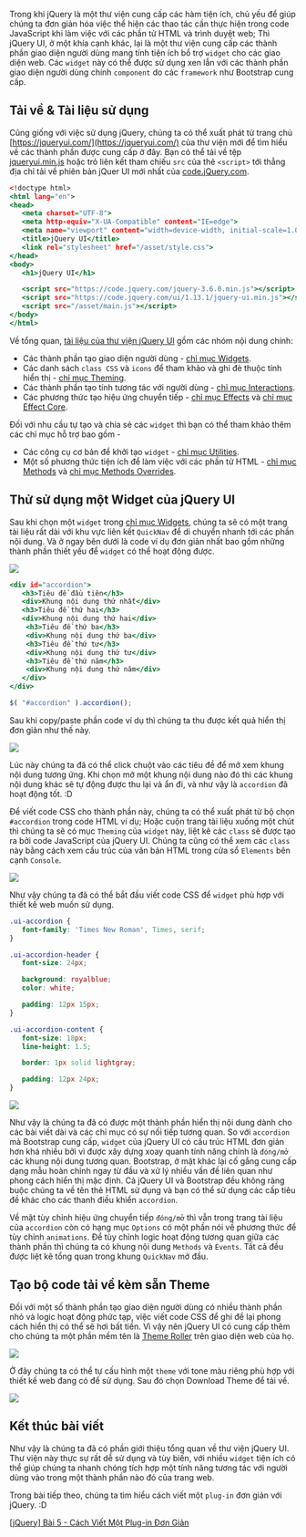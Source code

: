 Trong khi jQuery là một thư viện cung cấp các hàm tiện ích, chủ yếu để giúp chúng ta đơn giản hóa việc thể hiện các thao tác cần thực hiện trong code JavaScript khi làm việc với các phần tử HTML và trình duyệt web; Thì jQuery UI, ở một khía cạnh khác, lại là một thư viện cung cấp các thành phần giao diện người dùng mang tính tiện ích bổ trợ `widget` cho các giao diện web. Các `widget` này có thể được sử dụng xen lẫn với các thành phần giao diện người dùng chính `component` do các `framework` như Bootstrap cung cấp.

## Tải về & Tài liệu sử dụng

Cũng giống với việc sử dụng jQuery, chúng ta có thể xuất phát từ trang chủ [https://jqueryui.com/](https://jqueryui.com/) của thư viện mới để tìm hiểu về các thành phần được cung cấp ở đây. Bạn có thể tải về tệp [jqueryui.min.js](https://code.jquery.com/ui/1.13.1/jquery-ui.min.js)  hoặc trỏ liên kết tham chiếu `src` của thẻ `<script>` tới thẳng địa chỉ tải về phiên bản jQuer UI mới nhất của [code.jQuery.com](https://releases.jquery.com/ui/).

```learn.html
<!doctype html>
<html lang="en">
<head>
   <meta charset="UTF-8">
   <meta http-equiv="X-UA-Compatible" content="IE=edge">
   <meta name="viewport" content="width=device-width, initial-scale=1.0">
   <title>jQuery UI</title>
   <link rel="stylesheet" href="/asset/style.css">
</head>
<body>
   <h1>jQuery UI</h1>

   <script src="https://code.jquery.com/jquery-3.6.0.min.js"></script>
   <script src="https://code.jquery.com/ui/1.13.1/jquery-ui.min.js"></script>
   <script src="/asset/main.js"></script>
</body>
</html>
```

Về tổng quan, [tài liệu của thư viện jQuery UI](https://api.jqueryui.com/) gồm các nhóm nội dung chính:

- Các thành phần tạo giao diện người dùng - [chỉ mục Widgets](https://api.jqueryui.com/category/widgets/).
- Các danh sách `class CSS` và `icons` để tham khảo và ghi đè thuộc tính hiển thị - [chỉ mục Theming](https://api.jqueryui.com/category/theming/).
- Các thành phần tạo tính tương tác với người dùng - [chỉ mục Interactions](https://api.jqueryui.com/category/interactions/).
- Các phương thức tạo hiệu ứng chuyển tiếp - [chỉ mục Effects](https://api.jqueryui.com/category/effects/) và [chỉ mục Effect Core](https://api.jqueryui.com/category/effects-core/).

Đối với nhu cầu tự tạo và chia sẻ các `widget` thì bạn có thể tham khảo thêm các chỉ mục hỗ trợ bao gồm -

- Các công cụ cơ bản để khởi tạo `widget` - [chỉ mục Utilities](https://api.jqueryui.com/category/utilities/).
- Một số phương thức tiện ích để làm việc với các phần tử HTML - [chỉ mục Methods](https://api.jqueryui.com/category/methods/) và [chỉ mục Methods Overrides](https://api.jqueryui.com/category/overrides/).

## Thử sử dụng một Widget của jQuery UI

Sau khi chọn một `widget` trong [chỉ mục Widgets](https://api.jqueryui.com/category/widgets/), chúng ta sẽ có một trang tài liệu rất dài với khu vực liên kết `QuickNav` để di chuyển nhanh tới các phần nội dung. Và ở ngay bên dưới là code ví dụ đơn giản nhất bao gồm những thành phần thiết yếu để `widget` có thể hoạt động được.

![](https://images.viblo.asia/ac24a0e5-89b4-465e-963f-f5c10287b34d.png)

```accordion.html
<div id="accordion">
   <h3>Tiêu đề đầu tiên</h3>
   <div>Khung nội dung thứ nhất</div>
   <h3>Tiêu đề thứ hai</h3>
   <div>Khung nội dung thứ hai</div>
    <h3>Tiêu đề thứ ba</h3>
    <div>Khung nội dung thứ ba</div>
    <h3>Tiêu đề thứ tư</h3>
    <div>Khung nội dung thứ tư</div>
    <h3>Tiêu đề thứ năm</h3>
    <div>Khung nội dung thứ năm</div>
   </div>
</div>
```

```accordion.js
$( "#accordion" ).accordion();
```

Sau khi copy/paste phần code ví dụ thì chúng ta thu được kết quả hiển thị đơn giản như thế này.

![](https://images.viblo.asia/fd1f8077-c794-4372-b953-42f4a0098088.png)

Lúc này chúng ta đã có thể click chuột vào các tiêu đề để mở xem khung nội dung tương ứng. Khi chọn mở một khung nội dung nào đó thì các khung nội dung khác sẽ tự động được thu lại và ẩn đi, và như vậy là `accordion` đã hoạt động tốt. :D

Để viết code CSS cho thành phần này, chúng ta có thể xuất phát từ bộ chọn `#accordion` trong code HTML ví dụ; Hoặc cuộn trang tài liệu xuống một chút thì chúng ta sẽ có mục `Theming` của `widget` này, liệt kê các `class` sẽ được tạo ra bởi code JavaScript của jQuery UI. Chúng ta cũng có thể xem các `class` này bằng cách xem cấu trúc của văn bản HTML trong cửa sổ `Elements` bên cạnh `Console`.

![](https://images.viblo.asia/52d26ddc-4a08-47da-bd57-56ecbf1d9b00.png)

Như vậy chúng ta đã có thể bắt đầu viết code CSS để `widget` phù hợp với thiết kế web muốn sử dụng.

```accordion.css
.ui-accordion {
   font-family: 'Times New Roman', Times, serif;
}

.ui-accordion-header {
   font-size: 24px;

   background: royalblue;
   color: white;

   padding: 12px 15px;
}

.ui-accordion-content {
   font-size: 18px;
   line-height: 1.5;

   border: 1px solid lightgray;

   padding: 12px 24px;
}
```

![](https://images.viblo.asia/e4c93ff9-7489-4592-9771-6e872440aad3.png)

Như vậy là chúng ta đã có được một thành phần hiển thị nội dung dành cho các bài viết dài và các chỉ mục có sự nối tiếp tương quan. So với `accordion` mà Bootstrap cung cấp, `widget` của jQuery UI có cấu trúc HTML đơn giản hơn khá nhiều bởi vì được xây dựng xoay quanh tính năng chính là `đóng/mở` các khung nội dung tương quan. Bootstrap, ở mặt khác lại cố gắng cung cấp dạng mẫu hoàn chỉnh ngay từ đầu và xử lý nhiều vấn đề liên quan như phong cách hiển thị mặc định. Cả jQuery UI và Bootstrap đều không ràng buộc chúng ta về tên thẻ HTML sử dụng và bạn có thể sử dụng các cấp tiêu đề khác cho các thanh điều khiển `accordion`.

Về mặt tùy chỉnh hiệu ứng chuyển tiếp `đóng/mở` thì vẫn trong trang tài liệu của `accordion` còn có hạng mục `Options` có một phần nói về phương thức để tùy chỉnh `animations`. Để tùy chỉnh logic hoạt động tương quan giữa các thành phần thì chúng ta có khung nội dung `Methods` và `Events`. Tất cả đều được liệt kê tổng quan trong khung `QuickNav` mở đầu.

## Tạo bộ code tải về kèm sẵn Theme

Đối với một số thành phần tạo giao diện người dùng có nhiều thành phần nhỏ và logic hoạt động phức tạp, việc viết code CSS để ghi đề lại phong cách hiển thị có thể sẽ hơi bất tiền. Vì vậy nên jQuery UI có cung cấp thêm cho chúng ta một phần mềm tên là [Theme Roller](https://jqueryui.com/themeroller/) trên giao diện web của họ.

![](https://images.viblo.asia/6aaf885b-50e8-44ec-bed6-70b175a16a91.png)

Ở đây chúng ta có thể tự cấu hình một `theme` với tone màu riêng phù hợp với thiết kế web đang có để sử dụng. Sau đó chọn Download Theme để tải về.

![](https://images.viblo.asia/57ef99cd-ceff-4331-a203-cbbdf75588bc.png)

## Kết thúc bài viết

Như vậy là chúng ta đã có phần giới thiệu tổng quan về thư viện jQuery UI. Thư viện này thực sự rất dễ sử dụng và tùy biến, với nhiều `widget` tiện ích có thể giúp chúng ta nhanh chóng tích hợp một tính năng tương tác với người dùng vào trong một thành phần nào đó của trang web.

Trong bài tiếp theo, chúng ta tìm hiểu cách viết một `plug-in` đơn giản với jQuery. :D

[[jQuery] Bài 5 - Cách Viết Một Plug-in Đơn Giản](/article/view/0065/jquery-bài-5---cách-viết-một-plug-in-đơn-giản)